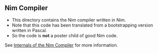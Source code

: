 ## Nim Compiler

- This directory contains the Nim compiler written in Nim.
- Note that this code has been translated from a bootstrapping version written in Pascal.
- So the code is **not** a poster child of good Nim code.

See [Internals of the Nim Compiler](https://nim-lang.github.io/Nim/intern.html) for more information.
